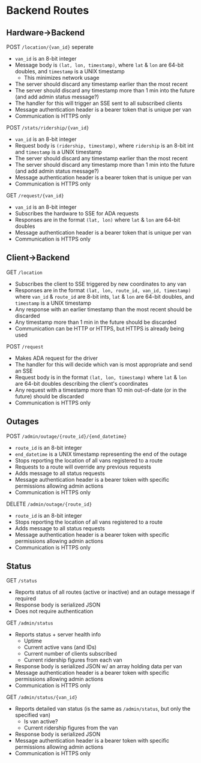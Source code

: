 # Backend Routes

## Hardware->Backend

POST `/location/{van_id}`
seperate

- `van_id` is an 8-bit integer
- Message body is `(lat, lon, timestamp)`, where `lat` & `lon` are 64-bit doubles,
  and `timestamp` is a UNIX timestamp
  - This minimizes network usage
- The server should discard any timestamp earlier than the most recent
- The server should discard any timestamp more than 1 min into the future
  (and add admin status message?)
- The handler for this will trigger an SSE sent to all subscribed clients
- Message authentication header is a bearer token that is unique per van
- Communication is HTTPS only

POST `/stats/ridership/{van_id}`

- `van_id` is an 8-bit integer
- Request body is `(ridership, timestamp)`, where `ridership` is an 8-bit int
  and `timestamp` is a UNIX timestamp
- The server should discard any timestamp earlier than the most recent
- The server should discard any timestamp more than 1 min into the future
  (and add admin status message?)
- Message authentication header is a bearer token that is unique per van
- Communication is HTTPS only

GET `/request/{van_id}`

- `van_id` is an 8-bit integer
- Subscribes the hardware to SSE for ADA requests
- Responses are in the format `(lat, lon)` where `lat` & `lon` are 64-bit doubles
- Message authentication header is a bearer token that is unique per van
- Communication is HTTPS only

## Client->Backend

GET `/location`

- Subscribes the client to SSE triggered by new coordinates to any van
- Responses are in the format `(lat, lon, route_id, van_id, timestamp)` where
  `van_id` & `route_id` are 8-bit ints, `lat` & `lon` are 64-bit doubles, and
  `timestamp` is a UNIX timestamp
- Any response with an earlier timestamp than the most recent should be discarded
- Any timestamp more than 1 min in the future should be discarded
- Communication can be HTTP or HTTPS, but HTTPS is already being used

POST `/request`

- Makes ADA request for the driver
- The handler for this will decide which van is most appropriate and send an SSE
- Request body is in the format `(lat, lon, timestamp)` where `lat` & `lon` are
  64-bit doubles describing the client's coordinates
- Any request with a timestamp more than 10 min out-of-date (or in the future)
  should be discarded
- Communication is HTTPS only

## Outages

POST `/admin/outage/{route_id}/{end_datetime}`

- `route_id` is an 8-bit integer
- `end_datetime` is a UNIX timestamp
  representing the end of the outage
- Stops reporting the location of all vans registered to a route
- Requests to a route will override any previous requests
- Adds message to all status requests
- Message authentication header is a bearer token with specific permissions
  allowing admin actions
- Communication is HTTPS only

DELETE `/admin/outage/{route_id}`

- `route_id` is an 8-bit integer
- Stops reporting the location of all vans registered to a route
- Adds message to all status requests
- Message authentication header is a bearer token with specific permissions
  allowing admin actions
- Communication is HTTPS only

## Status

GET `/status`

- Reports status of all routes (active or inactive) and an outage message
  if required
- Response body is serialized JSON
- Does not require authentication

GET `/admin/status`

- Reports status + server health info
  - Uptime
  - Current active vans (and IDs)
  - Current number of clients subscribed
  - Current ridership figures from each van
- Response body is serialized JSON w/ an array holding data per van
- Message authentication header is a bearer token with specific permissions
  allowing admin actions
- Communication is HTTPS only

GET `/admin/status/{van_id}`

- Reports detailed van status
  (is the same as `/admin/status`, but only the specified van)
  - Is van active?
  - Current ridership figures from the van
- Response body is serialized JSON
- Message authentication header is a bearer token with specific permissions
  allowing admin actions
- Communication is HTTPS only
